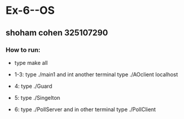 # Ex-6--OS
## shoham cohen 325107290

### How to run:
* type make all

* 1-3: type ./main1 and int another terminal type ./AOclient localhost

* 4: type ./Guard

* 5: type ./Singelton

* 6: type ./PollServer and in other terminal type ./PollClient

